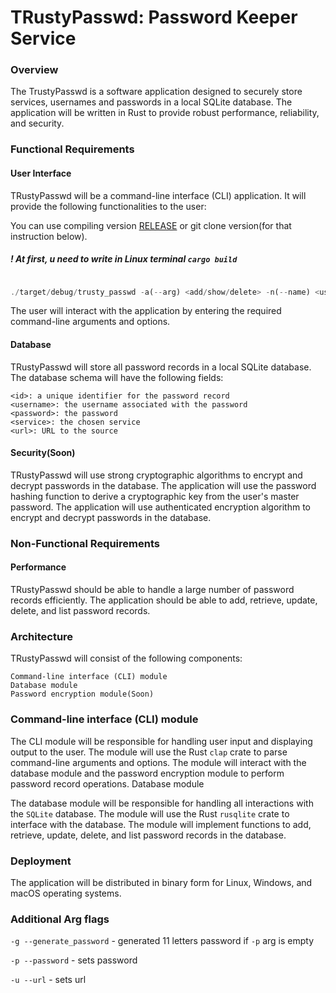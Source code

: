 # TRustyPasswd: Password Keeper Service

### Overview

The TrustyPasswd is a software application designed to securely store services, usernames and passwords in a local SQLite database. The application will be written in Rust to provide robust performance, reliability, and security.

### Functional Requirements
#### User Interface
TRustyPasswd will be a command-line interface (CLI) application. It will provide the following functionalities to the user:

You can use compiling version [RELEASE](https://github.com/1101-1/TRustyPasswd/releases/tag/1.0.0) or git clone version(for that instruction below).

##### ! At first, u need to write in Linux terminal `cargo build`

```rust

./target/debug/trusty_passwd -a(--arg) <add/show/delete> -n(--name) <username> -s(--service) <service> -p <password> -u <url>


```

The user will interact with the application by entering the required command-line arguments and options.

#### Database

TRustyPasswd will store all password records in a local SQLite database. The database schema will have the following fields:

    <id>: a unique identifier for the password record
    <username>: the username associated with the password
    <password>: the password
    <service>: the chosen service
    <url>: URL to the source

#### Security(Soon)


TRustyPasswd will use strong cryptographic algorithms to encrypt and decrypt passwords in the database. The application will use the password hashing function to derive a cryptographic key from the user's master password. The application will use authenticated encryption algorithm to encrypt and decrypt passwords in the database.

### Non-Functional Requirements
#### Performance

TRustyPasswd should be able to handle a large number of password records efficiently. The application should be able to add, retrieve, update, delete, and list password records.
### Architecture

TRustyPasswd will consist of the following components:

    Command-line interface (CLI) module
    Database module
    Password encryption module(Soon)

### Command-line interface (CLI) module

The CLI module will be responsible for handling user input and displaying output to the user. The module will use the Rust `clap` crate to parse command-line arguments and options. The module will interact with the database module and the password encryption module to perform password record operations.
Database module

The database module will be responsible for handling all interactions with the `SQLite` database. The module will use the Rust `rusqlite` crate to interface with the database. The module will implement functions to add, retrieve, update, delete, and list password records in the database.

### Deployment

The application will be distributed in binary form for Linux, Windows, and macOS operating systems.

### Additional Arg flags

`-g --generate_password` - generated 11 letters password if `-p` arg is empty

`-p --password` - sets password

`-u --url` - sets url
